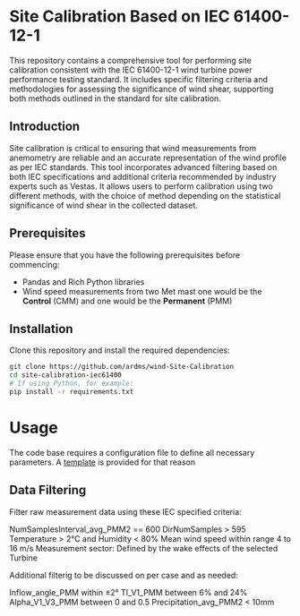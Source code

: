 # Site Calibration Based on IEC 61400-12-1

This repository contains a comprehensive tool for performing site calibration
consistent with the IEC 61400-12-1 wind turbine power performance testing
standard. It includes specific filtering criteria and methodologies for
assessing the significance of wind shear, supporting both methods outlined in
the standard for site calibration.

## Introduction

Site calibration is critical to ensuring that wind measurements from anemometry
are reliable and an accurate representation of the wind profile as per IEC
standards. This tool incorporates advanced filtering based on both IEC
specifications and additional criteria recommended by industry experts such as
Vestas. It allows users to perform calibration using two different methods,
with the choice of method depending on the statistical significance of wind
shear in the collected dataset.

## Prerequisites

Please ensure that you have the following prerequisites before commencing:

* Pandas and Rich Python libraries
* Wind speed measurements from two Met mast one would be the __Control__ (CMM) and one would be the __Permanent__ (PMM)

## Installation

Clone this repository and install the required dependencies:

```bash
git clone https://github.com/ardms/wind-Site-Calibration
cd site-calibration-iec61400
# If using Python, for example:
pip install -r requirements.txt
```

# Usage

The code base requires a configuration file to define all necessary parameters.
A [template](./config-template.json) is provided for that reason

## Data Filtering
Filter raw measurement data using these IEC specified criteria:

NumSamplesInterval_avg_PMM2 == 600
DirNumSamples > 595
Temperature > 2°C and Humidity < 80%
Mean wind speed within range 4 to 16 m/s
Measurement sector: Defined by the wake effects of the selected Turbine

Additional filterig to be discussed on per case and as needed:

Inflow_angle_PMM within ±2°
TI_V1_PMM between 6% and 24%
Alpha_V1_V3_PMM between 0 and 0.5
Precipitation_avg_PMM2 < 10mm
